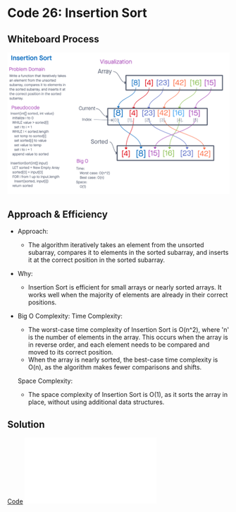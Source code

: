 # Code 26: Insertion Sort

## Whiteboard Process

![Insertion Sort](InsertionSort.png)

## Approach & Efficiency

- Approach:
  - The algorithm iteratively takes an element from the unsorted subarray, compares it to elements in the sorted subarray, and inserts it at the correct position in the sorted subarray.

- Why:
  - Insertion Sort is efficient for small arrays or nearly sorted arrays. It works well when the majority of elements are already in their correct positions.

- Big O Complexity:
  Time Complexity:
  - The worst-case time complexity of Insertion Sort is O(n^2), where 'n' is the number of elements in the array. This occurs when the array is in reverse order, and each element needs to be compared and moved to its correct position.
  - When the array is nearly sorted, the best-case time complexity is O(n), as the algorithm makes fewer comparisons and shifts.

  Space Complexity:
  - The space complexity of Insertion Sort is O(1), as it sorts the array in place, without using additional data structures.

## Solution
[Code](selectionSort.js)
![Testing](selectionSort.test.js)
